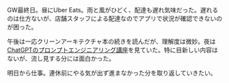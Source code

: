 GW最終日。昼にUber Eats。雨と風がひどく、配達も遅れ気味だった。遅れるのは仕方ないが、店舗スタッフによる配達なのでアプリで状況が確認できないのが困った。

午後は一応クリーンアーキテクチャ本の続きを読んだが、理解度は微妙。夜は[ChatGPTのプロンプトエンジニアリング講座](https://www.deeplearning.ai/short-courses/chatgpt-prompt-engineering-for-developers/)を見ていた。特に目新しい内容はないが、流し見する分には面白かった。

明日から仕事。連休前にやる気が出ず進まなかった分を取り返していきたい。

